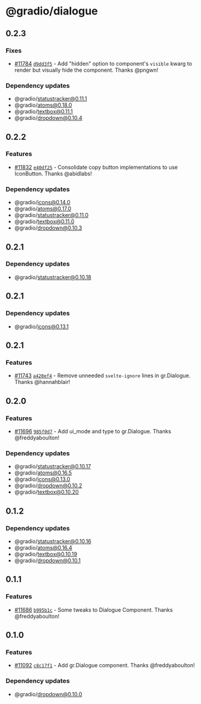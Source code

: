# @gradio/dialogue

## 0.2.3

### Fixes

- [#11784](https://github.com/gradio-app/gradio/pull/11784) [`d9dd3f5`](https://github.com/gradio-app/gradio/commit/d9dd3f54b7fb34cf7118e549d39fc63937ca3489) - Add "hidden" option to component's `visible` kwarg to render but visually hide the component.  Thanks @pngwn!

### Dependency updates

- @gradio/statustracker@0.11.1
- @gradio/atoms@0.18.0
- @gradio/textbox@0.11.1
- @gradio/dropdown@0.10.4

## 0.2.2

### Features

- [#11832](https://github.com/gradio-app/gradio/pull/11832) [`e40df25`](https://github.com/gradio-app/gradio/commit/e40df252064e41d532472a535c42e3539877aa06) - Consolidate copy button implementations to use IconButton.  Thanks @abidlabs!

### Dependency updates

- @gradio/icons@0.14.0
- @gradio/atoms@0.17.0
- @gradio/statustracker@0.11.0
- @gradio/textbox@0.11.0
- @gradio/dropdown@0.10.3

## 0.2.1

### Dependency updates

- @gradio/statustracker@0.10.18

## 0.2.1

### Dependency updates

- @gradio/icons@0.13.1

## 0.2.1

### Features

- [#11743](https://github.com/gradio-app/gradio/pull/11743) [`a420ef4`](https://github.com/gradio-app/gradio/commit/a420ef42e895fb78f78c835923f10c5da8fb873c) - Remove unneeded `svelte-ignore` lines in gr.Dialogue.  Thanks @hannahblair!

## 0.2.0

### Features

- [#11696](https://github.com/gradio-app/gradio/pull/11696) [`985f0d7`](https://github.com/gradio-app/gradio/commit/985f0d7804683b8aec19fc385953190dd8a3a35b) - Add ui_mode and type to gr.Dialogue.  Thanks @freddyaboulton!

### Dependency updates

- @gradio/statustracker@0.10.17
- @gradio/atoms@0.16.5
- @gradio/icons@0.13.0
- @gradio/dropdown@0.10.2
- @gradio/textbox@0.10.20

## 0.1.2

### Dependency updates

- @gradio/statustracker@0.10.16
- @gradio/atoms@0.16.4
- @gradio/textbox@0.10.19
- @gradio/dropdown@0.10.1

## 0.1.1

### Features

- [#11686](https://github.com/gradio-app/gradio/pull/11686) [`b995b1c`](https://github.com/gradio-app/gradio/commit/b995b1ce2932cf9cb96ca1b48205fac802000d6d) - Some tweaks to Dialogue Component.  Thanks @freddyaboulton!

## 0.1.0

### Features

- [#11092](https://github.com/gradio-app/gradio/pull/11092) [`c8c17f1`](https://github.com/gradio-app/gradio/commit/c8c17f1a909952616a01967839482153d1419b78) - Add gr.Dialogue component.  Thanks @freddyaboulton!

### Dependency updates

- @gradio/dropdown@0.10.0